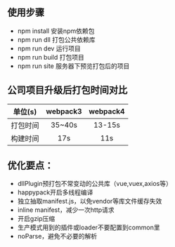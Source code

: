 ## 使用步骤
  * npm install 安装npm依赖包
  * npm run dll 打包公共依赖库
  * npm run dev  运行项目
  * npm run build  打包项目
  * npm run site  服务器下预览打包后的项目

## 公司项目升级后打包时间对比
  单位(s)|webpack3|webpack4
  :---:|:---:|:---:
  打包时间|35~40s|13-15s
  构建时间|17s|11s

  ## 优化要点：
  * dllPlugin预打包不常变动的公共库（vue,vuex,axios等）
  * happypack开启多线程编译
  * 独立抽取manifest.js，以免vendor等库文件缓存失效
  * inline  manifest，减少一次http请求
  * 开启gzip压缩
  * 生产模式用到的插件或loader不要配置到common里
  *  noParse，避免不必要的解析

